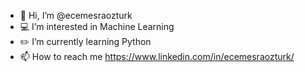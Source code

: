 - 🙋 Hi, I’m @ecemesraozturk
- 💻 I’m interested in Machine Learning 
- ✏️ I’m currently learning Python
- 📫 How to reach me https://www.linkedin.com/in/ecemesraozturk/

<!---
ecemesraozturk/ecemesraozturk is a ✨ special ✨ repository because its `README.md` (this file) appears on your GitHub profile.
You can click the Preview link to take a look at your changes.
--->
